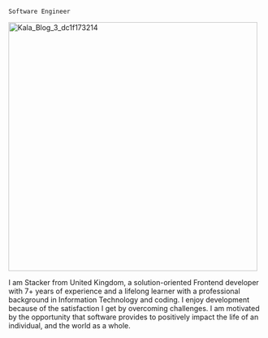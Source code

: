                                                                     Software Engineer
                                                                    
<img width="490" alt="Kala_Blog_3_dc1f173214" src="https://github.com/superstar951220/superstar951220/assets/140625296/99d7ff7b-04e7-4524-8e24-a3d5a3709461">

I am Stacker from United Kingdom, a solution-oriented Frontend developer with 7+ years of experience and a lifelong learner with a professional background in Information Technology and coding.
I enjoy development because of the satisfaction I get by overcoming challenges. I am motivated by the opportunity that software provides to positively impact the life of an individual, and the world as a whole.


